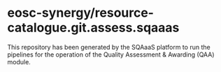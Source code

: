 # eosc-synergy/resource-catalogue.git.assess.sqaaas
This repository has been generated by the SQAaaS platform to run the pipelines
for the operation of the
Quality Assessment & Awarding (QAA)
module.